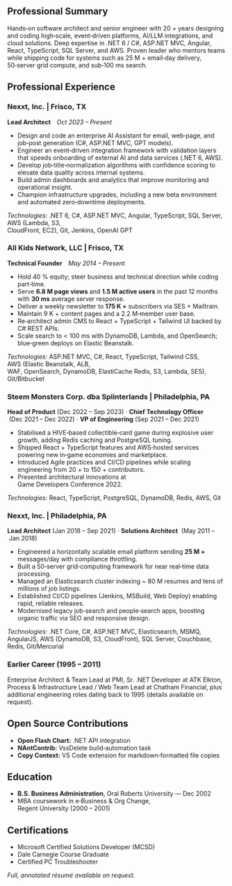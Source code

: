 ## Professional Summary  

Hands‑on software architect and senior engineer with 20 + years designing and coding high‑scale, event‑driven platforms, AI/LLM integrations, and cloud solutions. Deep expertise in .NET 6 / C#, ASP.NET MVC, Angular, React, TypeScript, SQL Server, and AWS. Proven leader who mentors teams while shipping code for systems such as 25 M + email‑day delivery, 50‑server grid compute, and sub‑100 ms search.

## Professional Experience  

### Nexxt, Inc. | Frisco, TX  

**Lead Architect** *Oct 2023 – Present*  

- Design and code an enterprise AI Assistant for email, web‑page, and job‑post
  generation (C#, ASP.NET MVC, GPT models).  
- Engineer an event‑driven integration framework with validation layers that
  speeds onboarding of external AI and data services (.NET 6, AWS).  
- Develop job‑title‑normalization algorithms with confidence scoring to elevate
  data quality across internal systems.  
- Build admin dashboards and analytics that improve monitoring and operational
  insight.  
- Champion infrastructure upgrades, including a new beta environment and
  automated zero‑downtime deployments.  

*Technologies:* .NET 6, C#, ASP.NET MVC, Angular, TypeScript, SQL Server, AWS (Lambda, S3,  
CloudFront, EC2), Git, Jenkins, OpenAI GPT  

### All Kids Network, LLC | Frisco, TX  

**Technical Founder** *May 2014 – Present*  

- Hold 40 % equity; steer business and technical direction while coding
  part‑time.  
- Serve **6.8 M page views** and **1.5 M active users** in the past 12 months
  with **30 ms** average server response.  
- Deliver a weekly newsletter to **175 K +** subscribers via SES + Mailtrain.  
- Maintain 9 K + content pages and a 2.2 M‑member user base.  
- Re‑architect admin CMS to React + TypeScript + Tailwind UI backed by C# REST
  APIs.  
- Scale search to < 100 ms with DynamoDB, Lambda, and OpenSearch; blue‑green
  deploys on Elastic Beanstalk.  

*Technologies:* ASP.NET MVC, C#, React, TypeScript, Tailwind CSS, AWS (Elastic Beanstalk, ALB,  
WAF, OpenSearch, DynamoDB, ElastiCache Redis, S3, Lambda, SES), Git/Bitbucket  

### Steem Monsters Corp. dba Splinterlands | Philadelphia, PA  

**Head of Product** (Dec 2022 – Sep 2023) · **Chief Technology Officer**
 (Dec 2021 – Dec 2022) · **VP of Engineering** (Sep 2021 – Dec 2021)  

- Stabilised a HIVE‑based collectible‑card game during explosive user growth,
  adding Redis caching and PostgreSQL tuning.  
- Shipped React + TypeScript features and AWS‑hosted services powering new
  in‑game economies and marketplace.  
- Introduced Agile practices and CI/CD pipelines while scaling engineering from
  20 + to 150 + contributors.  
- Presented architectural innovations at Game Developers Conference 2022.  

*Technologies:* React, TypeScript, PostgreSQL, DynamoDB, Redis, AWS, Git  

### Nexxt, Inc. | Philadelphia, PA  

**Lead Architect** (Jan 2018 – Sep 2021) · **Solutions Architect**
 (May 2011 – Jan 2018)  

- Engineered a horizontally scalable email platform sending **25 M +**
  messages/day with compliance throttling.  
- Built a 50‑server grid‑computing framework for near real‑time data
  processing.  
- Managed an Elasticsearch cluster indexing ~ 80 M resumes and tens of millions
  of job listings.  
- Established CI/CD pipelines (Jenkins, MSBuild, Web Deploy) enabling rapid,
  reliable releases.  
- Modernised legacy job‑search and people‑search apps, boosting organic traffic
  via SEO and responsive design.  

*Technologies:* .NET Core, C#, ASP.NET MVC, Elasticsearch, MSMQ, AngularJS, AWS (DynamoDB, S3, CloudFront), SQL Server, Couchbase, Redis, Git/Mercurial  

### Earlier Career (1995 – 2011)  

Enterprise Architect & Team Lead at PMI, Sr. .NET Developer at ATK Elkton, Process & Infrastructure Lead / Web Team Lead at Chatham Financial, plus additional engineering roles dating back to 1995 (details available on request).

## Open Source Contributions  

- **Open Flash Chart:** .NET API integration  
- **NAntContrib:** VssDelete build‑automation task  
- **Copy Context:** VS Code extension for markdown‑formatted file copies  

## Education  

- **B.S. Business Administration**, Oral Roberts University — Dec 2002  
- MBA coursework in e‑Business & Org Change, Regent University (2000 – 2001)  

## Certifications  

- Microsoft Certified Solutions Developer (MCSD)  
- Dale Carnegie Course Graduate  
- Certified PC Troubleshooter  

*Full, annotated résumé available on request.*
